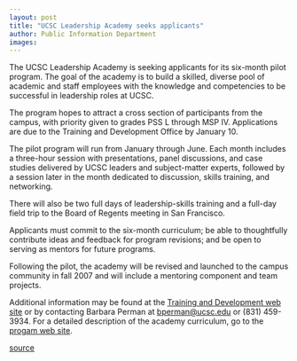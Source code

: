 ```yaml
---
layout: post
title: "UCSC Leadership Academy seeks applicants"
author: Public Information Department
images:
---
```


The UCSC Leadership Academy is seeking applicants for its six-month pilot program. The goal of the academy is to build a skilled, diverse pool of academic and staff employees with the knowledge and competencies to be successful in leadership roles at UCSC.

The program hopes to attract a cross section of participants from the campus, with priority given to grades PSS L through MSP IV. Applications are due to the Training and Development Office by January 10.

The pilot program will run from January through June. Each month includes a three-hour session with presentations, panel discussions, and case studies delivered by UCSC leaders and subject-matter experts, followed by a session later in the month dedicated to discussion, skills training, and networking.

There will also be two full days of leadership-skills training and a full-day field trip to the Board of Regents meeting in San Francisco.

Applicants must commit to the six-month curriculum; be able to thoughtfully contribute ideas and feedback for program revisions; and be open to serving as mentors for future programs.

Following the pilot, the academy will be revised and launched to the campus community in fall 2007 and will include a mentoring component and team projects.

Additional information may be found at the [Training and Development web site][1] or by contacting Barbara Perman at [bperman@ucsc.edu][2] or (831) 459-3934. For a detailed description of the academy curriculum, go to the [progam web site][3].

[1]: http://shr.ucsc.edu/topics/training-development/prof-dev/academy.htm
[2]: mailto:bperman@ucsc.edu
[3]: http://shr.ucsc.edu/topics/training-development/prof-dev/academy-details.pdf

[source](http://www1.ucsc.edu/currents/06-07/01-08/brief-academy.asp "Permalink to brief-academy")

